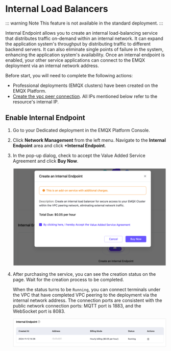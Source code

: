 # Internal Load Balancers

::: warning Note
This feature is not available in the standard deployment.
:::

Internal Endpoint allows you to create an internal load-balancing service that distributes traffic on-demand within an internal network. It can expand the application system's throughput by distributing traffic to different backend servers. It can also eliminate single points of failure in the system, enhancing the application system's availability. Once an internal endpoint is enabled, your other service applications can connect to the EMQX deployment via an internal network address.

Before start, you will need to complete the following actions:

* Professional deployments (EMQX clusters) have been created on the EMQX Platform.
* [Create the vpc peer connection](../deployments/vpc_peering.md). All IPs mentioned below refer to the resource's internal IP.

## Enable Internal Endpoint

1. Go to your Dedicated deployment in the EMQX Platform Console.

2. Click **Network Management** from the left menu. Navigate to the **Internal Endpoint** area and click **+Internal Endpoint**.

3. In the pop-up dialog, check to accept the Value Added Service Agreement and click **Buy Now**.

   <img src="./_assets/create_internal_endpoint_dedicated.png" style="zoom:50%;" />

4. After purchasing the service, you can see the creation status on the page. Wait for the creation process to be completed.

   When the status turns to be `Running`, you can connect terminals under the VPC that have completed VPC peering to the deployment via the internal network address. The connection ports are consistent with the public network connection ports: MQTT port is 1883, and the WebSocket port is 8083.

   ![intranet_lb_info](./_assets/intranet_lb_info_dedicated.png)
